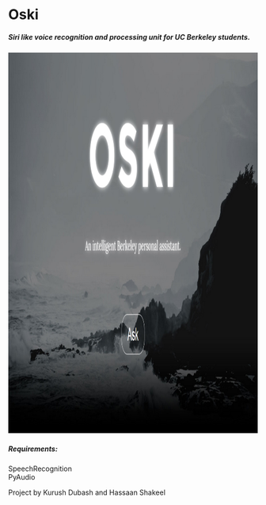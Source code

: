 <html>
<body>
<h1> Oski </h1>

<h5>
Siri like voice recognition and processing unit for UC Berkeley students.
</h5>

<img src="snapshot.jpg" style="width:1366px;height:768px">


<h5>
Requirements:
</h5>
 
SpeechRecognition
<br>
PyAudio
<br>


Project by Kurush Dubash and Hassaan Shakeel
</center>
</body>
</html>